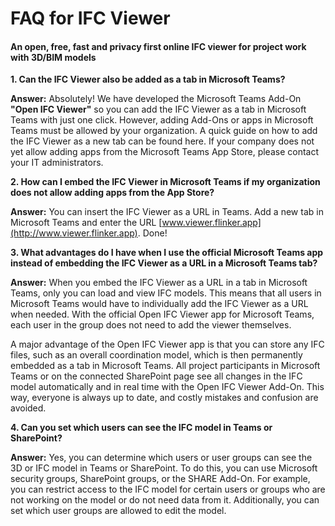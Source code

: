 # FAQ for IFC Viewer 
#### An open, free, fast and privacy first online IFC viewer for project work with 3D/BIM models

**1. Can the IFC Viewer also be added as a tab in Microsoft Teams?**

**Answer:** Absolutely! We have developed the Microsoft Teams Add-On **"Open IFC Viewer"** so you can add the IFC Viewer as a tab in Microsoft Teams with just one click. However, adding Add-Ons or apps in Microsoft Teams must be allowed by your organization. A quick guide on how to add the IFC Viewer as a new tab can be found here. If your company does not yet allow adding apps from the Microsoft Teams App Store, please contact your IT administrators.


**2. How can I embed the IFC Viewer in Microsoft Teams if my organization does not allow adding apps from the App Store?**

**Answer:** You can insert the IFC Viewer as a URL in Teams. Add a new tab in Microsoft Teams and enter the URL [www.viewer.flinker.app](http://www.viewer.flinker.app). Done!


**3. What advantages do I have when I use the official Microsoft Teams app instead of embedding the IFC Viewer as a URL in a Microsoft Teams tab?**

**Answer:** When you embed the IFC Viewer as a URL in a tab in Microsoft Teams, only you can load and view IFC models. This means that all users in Microsoft Teams would have to individually add the IFC Viewer as a URL when needed. With the official Open IFC Viewer app for Microsoft Teams, each user in the group does not need to add the viewer themselves.

A major advantage of the Open IFC Viewer app is that you can store any IFC files, such as an overall coordination model, which is then permanently embedded as a tab in Microsoft Teams. All project participants in Microsoft Teams or on the connected SharePoint page see all changes in the IFC model automatically and in real time with the Open IFC Viewer Add-On. This way, everyone is always up to date, and costly mistakes and confusion are avoided.


**4. Can you set which users can see the IFC model in Teams or SharePoint?**

**Answer:** Yes, you can determine which users or user groups can see the 3D or IFC model in Teams or SharePoint. To do this, you can use Microsoft security groups, SharePoint groups, or the SHARE Add-On. For example, you can restrict access to the IFC model for certain users or groups who are not working on the model or do not need data from it. Additionally, you can set which user groups are allowed to edit the model.







